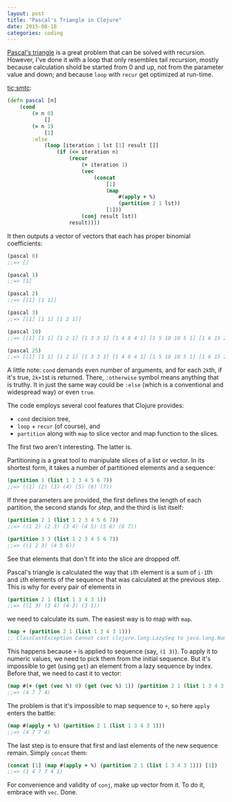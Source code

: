 ```yaml
---
layout: post
title: "Pascal's Triangle in Clojure"
date: 2015-08-18
categories: coding
---
```


[Pascal's triangle](https://en.wikipedia.org/wiki/Pascal%27s_triangle) is a great problem that can be solved with recursion. However, I've done it with a loop that only resembles tail recursion, mostly because calculation shold be started from 0 and up, not from the parameter value and down; and because `loop` with `recur` get optimized at run-time.

[tic;smtc](https://en.wikiquote.org/wiki/Linus_Torvalds):

```clojure
(defn pascal [n]
    (cond
        (= n 0)
            []
        (= n 1)
            [1]
        :else
            (loop [iteration 1 lst [1] result []]
                (if (<= iteration n)
                    (recur
                        (+ iteration 1)
                        (vec
                            (concat
                                [1]
                                (map
                                    #(apply + %)
                                    (partition 2 1 lst))
                                [1]))
                        (conj result lst))
                    result))))
```

It then outputs a vector of vectors that each has proper binomial coefficients:

```clojure
(pascal 0)
;;=> []

(pascal 1)
;;=> [1]

(pascal 2)
;;=> [[1] [1 1]]

(pascal 3)
;;=> [[1] [1 1] [1 2 1]]

(pascal 10)
;;=> [[1] [1 1] [1 2 1] [1 3 3 1] [1 4 6 4 1] [1 5 10 10 5 1] [1 6 15 20 15 6 1] [1 7 21 35 35 21 7 1] [1 8 28 56 70 56 28 8 1] [1 9 36 84 126 126 84 36 9 1]]

(pascal 25)
;;=> [[1] [1 1] [1 2 1] [1 3 3 1] [1 4 6 4 1] [1 5 10 10 5 1] [1 6 15 20 15 6 1] [1 7 21 35 35 21 7 1] [1 8 28 56 70 56 28 8 1] [1 9 36 84 126 126 84 36 9 1] [1 10 45 120 210 252 210 120 45 10 1] [1 11 55 165 330 462 462 330 165 55 11 1] [1 12 66 220 495 792 924 792 495 220 66 12 1] [1 13 78 286 715 1287 1716 1716 1287 715 286 78 13 1] [1 14 91 364 1001 2002 3003 3432 3003 2002 1001 364 91 14 1] [1 15 105 455 1365 3003 5005 6435 6435 5005 3003 1365 455 105 15 1] [1 16 120 560 1820 4368 8008 11440 12870 11440 8008 4368 1820 560 120 16 1] [1 17 136 680 2380 6188 12376 19448 24310 24310 19448 12376 6188 2380 680 136 17 1] [1 18 153 816 3060 8568 18564 31824 43758 48620 43758 31824 18564 8568 3060 816 153 18 1] [1 19 171 969 3876 11628 27132 50388 75582 92378 92378 75582 50388 27132 11628 3876 969 171 19 1] [1 20 190 1140 4845 15504 38760 77520 125970 167960 184756 167960 125970 77520 38760 15504 4845 1140 190 20 1] [1 21 210 1330 5985 20349 54264 116280 203490 293930 352716 352716 293930 203490 116280 54264 20349 5985 1330 210 21 1] [1 22 231 1540 7315 26334 74613 170544 319770 497420 646646 705432 646646 497420 319770 170544 74613 26334 7315 1540 231 22 1] [1 23 253 1771 8855 33649 100947 245157 490314 817190 1144066 1352078 1352078 1144066 817190 490314 245157 100947 33649 8855 1771 253 23 1] [1 24 276 2024 10626 42504 134596 346104 735471 1307504 1961256 2496144 2704156 2496144 1961256 1307504 735471 346104 134596 42504 10626 2024 276 24 1]]
```

A little note: `cond` demands even number of arguments, and for each `2k`th, if it's true, `2k+1`st is returned. There, `:otherwise` symbol means anything that is truthy. It in just the same way could be `:else` (which is a conventional and widespread way) or even `true`.

The code employs several cool features that Clojure provides:

* `cond` decision tree,
* `loop` + `recur` (of course), and
* `partition` along with `map` to slice vector and map function to the slices.

The first two aren't interesting. The latter is.

Partitioning is a great tool to manipulate slices of a list or vector. In its shortest form, it takes a number of partitioned elements and a sequence:

```clojure
(partition 1 (list 1 2 3 4 5 6 7))
;;=> ((1) (2) (3) (4) (5) (6) (7))
```

If three parameters are provided, the first defines the length of each partition, the second stands for *step*, and the third is list itself:

```clojure
(partition 2 1 (list 1 2 3 4 5 6 7))
;;=> ((1 2) (2 3) (3 4) (4 5) (5 6) (6 7))

(partition 3 3 (list 1 2 3 4 5 6 7))
;;=> ((1 2 3) (4 5 6))
```

See that elements that don't fit into the slice are dropped off.

Pascal's triangle is calculated the way that `i`th element is a sum of `i-1`th and `i`th elements of the sequence that was calculated at the previous step. This is why for every pair of elements in

```clojure
(partition 2 1 (list 1 3 4 3 1))
;;=> ((1 3) (3 4) (4 3) (3 1))
```

we need to calculate its sum. The easiest way is to map with `map`.

```clojure
(map + (partition 2 1 (list 1 3 4 3 1)))
;; ClassCastException Cannot cast clojure.lang.LazySeq to java.lang.Number
```

This happens because `+` is applied to sequence (say, `(1 3)`). To apply it to numeric values, we need to pick them from the initial sequence. But it's impossible to get (using `get`) an element from a lazy sequence by index. Before that, we need to cast it to vector:

```clojure
(map #(+ (get (vec %) 0) (get (vec %) 1)) (partition 2 1 (list 1 3 4 3 1)))
;;=> (4 7 7 4)
```

The problem is that it's impossible to map sequence to `+`, so here `apply` enters the battle:

```clojure
(map #(apply + %) (partition 2 1 (list 1 3 4 3 1)))
;;=> (4 7 7 4)
```

The last step is to ensure that first and last elements of the new sequence remain. Simply `concat` them:

```clojure
(concat [1] (map #(apply + %) (partition 2 1 (list 1 3 4 3 1))) [1])
;;=> (1 4 7 7 4 1)
```

For convenience and validity of `conj`, make up vector from it. To do it, embrace with `vec`. Done.